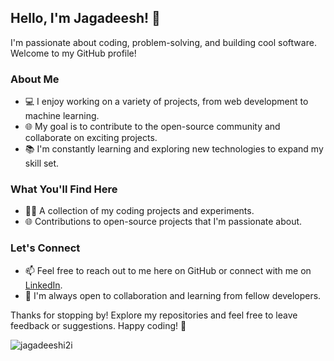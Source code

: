 ## Hello, I'm Jagadeesh! 👋

I'm passionate about coding, problem-solving, and building cool software. Welcome to my GitHub profile!

### About Me

- 💻 I enjoy working on a variety of projects, from web development to machine learning.
- 🌐 My goal is to contribute to the open-source community and collaborate on exciting projects.
- 📚 I'm constantly learning and exploring new technologies to expand my skill set.

### What You'll Find Here

- 🧑‍💻 A collection of my coding projects and experiments.
- 🌐 Contributions to open-source projects that I'm passionate about.

### Let's Connect

- 📫 Feel free to reach out to me here on GitHub or connect with me on [LinkedIn](https://www.linkedin.com/in/jagadeeshjaganathan/).
- 📢 I'm always open to collaboration and learning from fellow developers.

Thanks for stopping by! Explore my repositories and feel free to leave feedback or suggestions. Happy coding! 🚀

<img align="left" src="https://github-readme-stats.vercel.app/api?username=jagadeeshi2i&show_icons=true" alt="jagadeeshi2i" />

